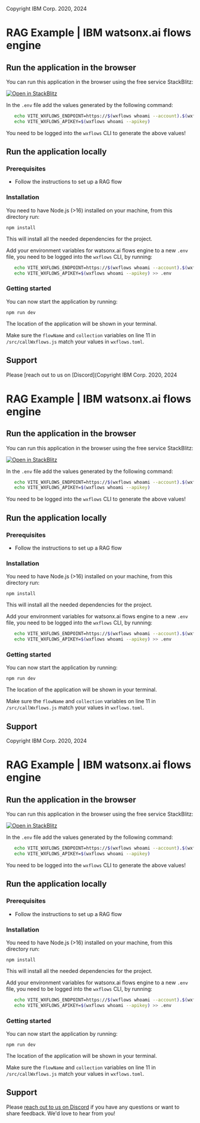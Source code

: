 Copyright IBM Corp. 2020, 2024

# RAG Example | IBM watsonx.ai flows engine

## Run the application in the browser

You can run this application in the browser using the free service StackBlitz:

[![Open in StackBlitz](https://developer.stackblitz.com/img/open_in_stackblitz.svg)](https://stackblitz.com/github/IBM/wxflows/tree/main/examples/rag-question-answer/app)

In the `.env` file add the values generated by the following command:

```bash
   echo VITE_WXFLOWS_ENDPOINT=https://$(wxflows whoami --account).$(wxflows whoami --domain)/wxflows-genai/watsonxdocs/graphql 
   echo VITE_WXFLOWS_APIKEY=$(wxflows whoami --apikey)
```

You need to be logged into the `wxflows` CLI to generate the above values!

## Run the application locally

### Prerequisites

- Follow the instructions to set up a RAG flow

### Installation

You need to have Node.js (>16) installed on your machine, from this directory run:

```
npm install
```

This will install all the needed dependencies for the project.

Add your environment variables for watsonx.ai flows engine to a new `.env` file, you need to be logged into the `wxflows` CLI, by running:

```bash
   echo VITE_WXFLOWS_ENDPOINT=https://$(wxflows whoami --account).$(wxflows whoami --domain)/wxflows-genai/watsonxdocs/graphql >> .env
   echo VITE_WXFLOWS_APIKEY=$(wxflows whoami --apikey) >> .env
```

### Getting started

You can now start the application by running:

```
npm run dev
```

The location of the application will be shown in your terminal. 

Make sure the `flowName` and `collection` variables on line 11 in `/src/callWxflows.js` match your values in `wxflows.toml`.

## Support

Please [reach out to us on [Discord](Copyright IBM Corp. 2020, 2024

# RAG Example | IBM watsonx.ai flows engine

## Run the application in the browser

You can run this application in the browser using the free service StackBlitz:

[![Open in StackBlitz](https://developer.stackblitz.com/img/open_in_stackblitz.svg)](https://stackblitz.com/github/IBM/wxflows/tree/main/examples/rag-question-answer/app)

In the `.env` file add the values generated by the following command:

```bash
   echo VITE_WXFLOWS_ENDPOINT=https://$(wxflows whoami --account).$(wxflows whoami --domain)/wxflows-genai/watsonxdocs/graphql 
   echo VITE_WXFLOWS_APIKEY=$(wxflows whoami --apikey)
```

You need to be logged into the `wxflows` CLI to generate the above values!

## Run the application locally

### Prerequisites

- Follow the instructions to set up a RAG flow

### Installation

You need to have Node.js (>16) installed on your machine, from this directory run:

```
npm install
```

This will install all the needed dependencies for the project.

Add your environment variables for watsonx.ai flows engine to a new `.env` file, you need to be logged into the `wxflows` CLI, by running:

```bash
   echo VITE_WXFLOWS_ENDPOINT=https://$(wxflows whoami --account).$(wxflows whoami --domain)/wxflows-genai/watsonxdocs/graphql >> .env
   echo VITE_WXFLOWS_APIKEY=$(wxflows whoami --apikey) >> .env
```

### Getting started

You can now start the application by running:

```
npm run dev
```

The location of the application will be shown in your terminal. 

Make sure the `flowName` and `collection` variables on line 11 in `/src/callWxflows.js` match your values in `wxflows.toml`.

## Support


Copyright IBM Corp. 2020, 2024

# RAG Example | IBM watsonx.ai flows engine

## Run the application in the browser

You can run this application in the browser using the free service StackBlitz:

[![Open in StackBlitz](https://developer.stackblitz.com/img/open_in_stackblitz.svg)](https://stackblitz.com/github/IBM/wxflows/tree/main/examples/rag-question-answer/app)

In the `.env` file add the values generated by the following command:

```bash
   echo VITE_WXFLOWS_ENDPOINT=https://$(wxflows whoami --account).$(wxflows whoami --domain)/wxflows-genai/watsonxdocs/graphql 
   echo VITE_WXFLOWS_APIKEY=$(wxflows whoami --apikey)
```

You need to be logged into the `wxflows` CLI to generate the above values!

## Run the application locally

### Prerequisites

- Follow the instructions to set up a RAG flow

### Installation

You need to have Node.js (>16) installed on your machine, from this directory run:

```
npm install
```

This will install all the needed dependencies for the project.

Add your environment variables for watsonx.ai flows engine to a new `.env` file, you need to be logged into the `wxflows` CLI, by running:

```bash
   echo VITE_WXFLOWS_ENDPOINT=https://$(wxflows whoami --account).$(wxflows whoami --domain)/wxflows-genai/watsonxdocs/graphql >> .env
   echo VITE_WXFLOWS_APIKEY=$(wxflows whoami --apikey) >> .env
```

### Getting started

You can now start the application by running:

```
npm run dev
```

The location of the application will be shown in your terminal. 

Make sure the `flowName` and `collection` variables on line 11 in `/src/callWxflows.js` match your values in `wxflows.toml`.

## Support

Please [reach out to us on Discord](https://discord.com/invite/dEy28EW2) if you have any questions or want to share feedback. We'd love to hear from you!
